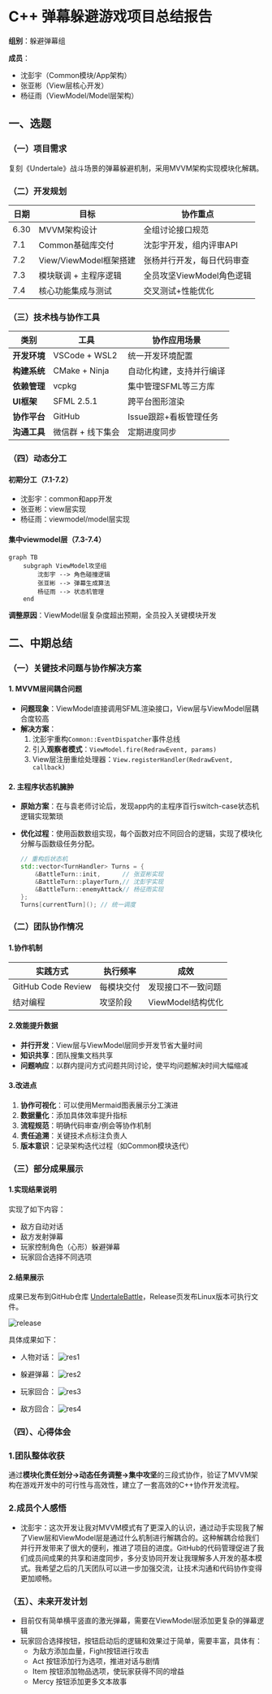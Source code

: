 # C++ 弹幕躲避游戏项目总结报告

**组别**：躲避弹幕组

**成员**：  

- 沈彭宇（Common模块/App架构）  
- 张亚彬（View层核心开发）  
- 杨征雨（ViewModel/Model层架构）  

## 一、选题

### （一）项目需求

复刻《Undertale》战斗场景的弹幕躲避机制，采用MVVM架构实现模块化解耦。

### （二）开发规划

| 日期   | 目标                          | 协作重点                  |
|--------|-----------------------------|--------------------------|
| 6.30   | MVVM架构设计                | 全组讨论接口规范          |
| 7.1    | Common基础库交付            | 沈彭宇开发，组内评审API   |
| 7.2    | View/ViewModel框架搭建      | 张杨并行开发，每日代码审查|
| 7.3    | 模块联调 + 主程序逻辑       | 全员攻坚ViewModel角色逻辑 |
| 7.4    | 核心功能集成与测试          | 交叉测试+性能优化         |

### （三）技术栈与协作工具

| 类别         | 工具               | 协作应用场景                          |
|--------------|--------------------|---------------------------------------|
| **开发环境** | VSCode + WSL2      | 统一开发环境配置                      |
| **构建系统** | CMake + Ninja      | 自动化构建，支持并行编译              |
| **依赖管理** | vcpkg              | 集中管理SFML等三方库                  |
| **UI框架**   | SFML 2.5.1         | 跨平台图形渲染                        |
| **协作平台** | GitHub     | Issue跟踪+看板管理任务                |
| **沟通工具** | 微信群 + 线下集会  | 定期进度同步                   |

### （四）动态分工

#### 初期分工（7.1-7.2）

- 沈彭宇：common和app开发
- 张亚彬：view层实现
- 杨征雨：viewmodel/model层实现

#### 集中viewmodel层（7.3-7.4）

```mermaid
graph TB
    subgraph ViewModel攻坚组
        沈彭宇 --> 角色碰撞逻辑
        张亚彬 --> 弹幕生成算法
        杨征雨 --> 状态机管理
    end
```

**调整原因**：ViewModel层复杂度超出预期，全员投入关键模块开发

## 二、中期总结

### （一）关键技术问题与协作解决方案

#### 1. MVVM层间耦合问题

- **问题现象**：ViewModel直接调用SFML渲染接口，View层与ViewModel层耦合度较高
- **解决方案**：
  1. 沈彭宇重构`Common::EventDispatcher`事件总线
  2. 引入**观察者模式**：`ViewModel.fire(RedrawEvent, params)`
  3. View层注册重绘处理器：`View.registerHandler(RedrawEvent, callback)`

#### 2. 主程序状态机臃肿

- **原始方案**：在与袁老师讨论后，发现app内的主程序百行switch-case状态机逻辑实现繁琐
- **优化过程**：使用函数数组实现，每个函数对应不同回合的逻辑，实现了模块化分解与函数级任务分配。

  ```cpp
  // 重构后状态机
  std::vector<TurnHandler> Turns = {
      &BattleTurn::init,      // 张亚彬实现
      &BattleTurn::playerTurn,// 沈彭宇实现
      &BattleTurn::enemyAttack// 杨征雨实现
  };
  Turns[currentTurn](); // 统一调度
  ```

### （二）团队协作情况

#### 1.协作机制

| 实践方式       | 执行频率   | 成效                          |
|----------------|------------|-------------------------------|
| GitHub Code Review | 每模块交付 | 发现接口不一致问题        |
| 结对编程       | 攻坚阶段   | ViewModel结构优化 |

#### 2.效能提升数据

- **并行开发**：View层与ViewModel层同步开发节省大量时间
- **知识共享**：团队搜集文档共享
- **问题响应**：以群内提问方式问题共同讨论，使平均问题解决时间大幅缩减

#### 3.改进点

1. **协作可视化**：可以使用Mermaid图表展示分工演进
2. **数据量化**：添加具体效率提升指标
3. **流程规范**：明确代码审查/例会等协作机制
4. **责任追溯**：关键技术点标注负责人
5. **版本意识**：记录架构迭代过程（如Common模块迭代）

### （三）部分成果展示

#### 1.实现结果说明

实现了如下内容：

- 敌方自动对话
- 敌方发射弹幕
- 玩家控制角色（心形）躲避弹幕
- 玩家回合选择不同选项

#### 2.结果展示

成果已发布到GitHub仓库 [UndertaleBattle](https://github.com/SHenpengYU01/UndertaleBattle)，Release页发布Linux版本可执行文件。

![release](release.png)

具体成果如下：

- 人物对话：
![res1](result1.png)

- 躲避弹幕：
![res2](result2.png)

- 玩家回合：
![res3](result3.png)

- 敌方回合：
![res4](result4.png)

### （四）、心得体会

### 1.团队整体收获

通过**模块化责任划分→动态任务调整→集中攻坚**的三段式协作，验证了MVVM架构在游戏开发中的可行性与高效性，建立了一套高效的C++协作开发流程。

### 2.成员个人感悟

- 沈彭宇：这次开发让我对MVVM模式有了更深入的认识，通过动手实现我了解了View层和ViewModel层是通过什么机制进行解耦合的。这种解耦合给我们并行开发带来了很大的便利，推进了项目的进度。GitHub的代码管理促进了我们成员间成果的共享和进度同步，多分支协同开发让我理解多人开发的基本模式。我希望之后的几天团队可以进一步加强交流，让技术沟通和代码协作变得更加顺畅。  

### （五）、未来开发计划

- 目前仅有简单横平竖直的激光弹幕，需要在ViewModel层添加更复杂的弹幕逻辑
- 玩家回合选择按钮，按钮启动后的逻辑和效果过于简单，需要丰富，具体有：
  - 为敌方添加血量，Fight按钮进行攻击
  - Act 按钮添加行为选项，推进对话与剧情
  - Item 按钮添加物品选项，使玩家获得不同的增益
  - Mercy 按钮添加更多文本故事

